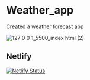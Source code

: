 # Weather_app
Created a weather forecast app

![127 0 0 1_5500_index html (2)](https://user-images.githubusercontent.com/93978195/161450994-58533d12-3ad2-4206-a8a9-25432d13a77d.png)
 ## Netlify
 [![Netlify Status](https://api.netlify.com/api/v1/badges/d5efa56e-fef6-4d48-920d-0c91b9ce8380/deploy-status)](https://app.netlify.com/sites/starbase-2022/deploys)

